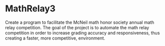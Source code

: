 # MathRelay3

Create a program to facilitate the McNeil math honor society annual math relay competition.
The goal of the project is to automate the math relay competition in order to increase grading accuracy and responsiveness, thus creating a faster, more competitive, environment.

